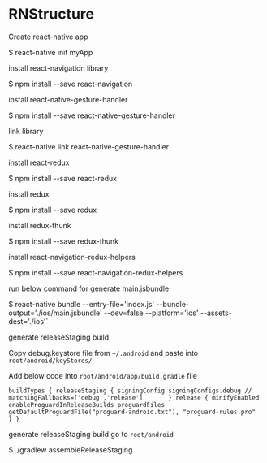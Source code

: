 # RNStructure


Create react-native app

$ react-native init myApp


install react-navigation library

$ npm install --save react-navigation


install react-native-gesture-handler

$ npm install --save react-native-gesture-handler

link library

$ react-native link react-native-gesture-handler

install react-redux

$ npm install --save react-redux

install redux

$ npm install --save redux

install redux-thunk

$ npm install --save redux-thunk

install react-navigation-redux-helpers

$ npm install --save react-navigation-redux-helpers


run below command for generate main.jsbundle

$ react-native bundle --entry-file='index.js' --bundle-output='./ios/main.jsbundle' --dev=false --platform='ios' --assets-dest='./ios'`

generate releaseStaging build

Copy debug.keystore file from `~/.android` and paste into `root/android/keyStores/`

Add below code into `root/android/app/build.gradle` file

`buildTypes {
        releaseStaging {
            signingConfig signingConfigs.debug
            //  matchingFallbacks=['debug','release']      
        }
        release {
            minifyEnabled enableProguardInReleaseBuilds
            proguardFiles getDefaultProguardFile("proguard-android.txt"), "proguard-rules.pro"   
        }
    }
    `
    
generate releaseStaging build go to `root/android`

$ ./gradlew assembleReleaseStaging

